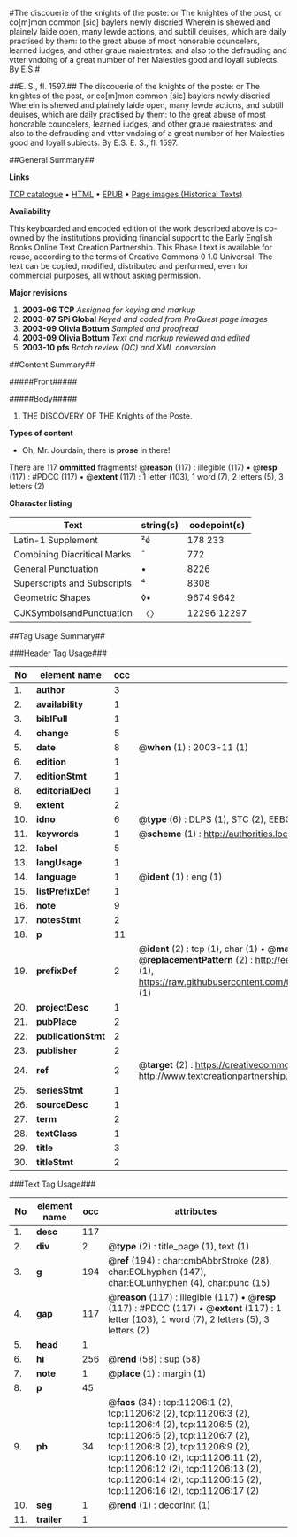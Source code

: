 #The discouerie of the knights of the poste: or The knightes of the post, or co[m]mon common [sic] baylers newly discried Wherein is shewed and plainely laide open, many lewde actions, and subtill deuises, which are daily practised by them: to the great abuse of most honorable councelers, learned iudges, and other graue maiestrates: and also to the defrauding and vtter vndoing of a great number of her Maiesties good and loyall subiects. By E.S.#

##E. S., fl. 1597.##
The discouerie of the knights of the poste: or The knightes of the post, or co[m]mon common [sic] baylers newly discried Wherein is shewed and plainely laide open, many lewde actions, and subtill deuises, which are daily practised by them: to the great abuse of most honorable councelers, learned iudges, and other graue maiestrates: and also to the defrauding and vtter vndoing of a great number of her Maiesties good and loyall subiects. By E.S.
E. S., fl. 1597.

##General Summary##

**Links**

[TCP catalogue](http://www.ota.ox.ac.uk/tcp/)  • 
[HTML](http://tei.it.ox.ac.uk/tcp/Texts-HTML/free/A11/A11225.html)  • 
[EPUB](http://tei.it.ox.ac.uk/tcp/Texts-EPUB/free/A11/A11225.epub) • 
[Page images (Historical Texts)](https://data.historicaltexts.jisc.ac.uk/view?pubId=eebo-99846250e&pageId=eebo-99846250e-11206-1)

**Availability**

This keyboarded and encoded edition of the
	       work described above is co-owned by the institutions
	       providing financial support to the Early English Books
	       Online Text Creation Partnership. This Phase I text is
	       available for reuse, according to the terms of Creative
	       Commons 0 1.0 Universal. The text can be copied,
	       modified, distributed and performed, even for
	       commercial purposes, all without asking permission.

**Major revisions**

1. __2003-06__ __TCP__ *Assigned for keying and markup*
1. __2003-07__ __SPi Global__ *Keyed and coded from ProQuest page images*
1. __2003-09__ __Olivia Bottum__ *Sampled and proofread*
1. __2003-09__ __Olivia Bottum__ *Text and markup reviewed and edited*
1. __2003-10__ __pfs__ *Batch review (QC) and XML conversion*

##Content Summary##

#####Front#####

#####Body#####

1. THE DISCOVERY OF THE Knights of the Poste.

**Types of content**

  * Oh, Mr. Jourdain, there is **prose** in there!

There are 117 **ommitted** fragments! 
 @__reason__ (117) : illegible (117)  •  @__resp__ (117) : #PDCC (117)  •  @__extent__ (117) : 1 letter (103), 1 word (7), 2 letters (5), 3 letters (2)

**Character listing**


|Text|string(s)|codepoint(s)|
|---|---|---|
|Latin-1 Supplement|²é|178 233|
|Combining             Diacritical Marks|̄|772|
|General Punctuation|•|8226|
|Superscripts             and Subscripts|⁴|8308|
|Geometric Shapes|◊▪|9674 9642|
|CJKSymbolsandPunctuation|〈〉|12296 12297|

##Tag Usage Summary##

###Header Tag Usage###

|No|element name|occ|attributes|
|---|---|---|---|
|1.|__author__|3||
|2.|__availability__|1||
|3.|__biblFull__|1||
|4.|__change__|5||
|5.|__date__|8| @__when__ (1) : 2003-11 (1)|
|6.|__edition__|1||
|7.|__editionStmt__|1||
|8.|__editorialDecl__|1||
|9.|__extent__|2||
|10.|__idno__|6| @__type__ (6) : DLPS (1), STC (2), EEBO-CITATION (1), PROQUEST (1), VID (1)|
|11.|__keywords__|1| @__scheme__ (1) : http://authorities.loc.gov/ (1)|
|12.|__label__|5||
|13.|__langUsage__|1||
|14.|__language__|1| @__ident__ (1) : eng (1)|
|15.|__listPrefixDef__|1||
|16.|__note__|9||
|17.|__notesStmt__|2||
|18.|__p__|11||
|19.|__prefixDef__|2| @__ident__ (2) : tcp (1), char (1)  •  @__matchPattern__ (2) : ([0-9\-]+):([0-9IVX]+) (1), (.+) (1)  •  @__replacementPattern__ (2) : http://eebo.chadwyck.com/downloadtiff?vid=$1&page=$2 (1), https://raw.githubusercontent.com/textcreationpartnership/Texts/master/tcpchars.xml#$1 (1)|
|20.|__projectDesc__|1||
|21.|__pubPlace__|2||
|22.|__publicationStmt__|2||
|23.|__publisher__|2||
|24.|__ref__|2| @__target__ (2) : https://creativecommons.org/publicdomain/zero/1.0/ (1), http://www.textcreationpartnership.org/docs/. (1)|
|25.|__seriesStmt__|1||
|26.|__sourceDesc__|1||
|27.|__term__|2||
|28.|__textClass__|1||
|29.|__title__|3||
|30.|__titleStmt__|2||


###Text Tag Usage###

|No|element name|occ|attributes|
|---|---|---|---|
|1.|__desc__|117||
|2.|__div__|2| @__type__ (2) : title_page (1), text (1)|
|3.|__g__|194| @__ref__ (194) : char:cmbAbbrStroke (28), char:EOLhyphen (147), char:EOLunhyphen (4), char:punc (15)|
|4.|__gap__|117| @__reason__ (117) : illegible (117)  •  @__resp__ (117) : #PDCC (117)  •  @__extent__ (117) : 1 letter (103), 1 word (7), 2 letters (5), 3 letters (2)|
|5.|__head__|1||
|6.|__hi__|256| @__rend__ (58) : sup (58)|
|7.|__note__|1| @__place__ (1) : margin (1)|
|8.|__p__|45||
|9.|__pb__|34| @__facs__ (34) : tcp:11206:1 (2), tcp:11206:2 (2), tcp:11206:3 (2), tcp:11206:4 (2), tcp:11206:5 (2), tcp:11206:6 (2), tcp:11206:7 (2), tcp:11206:8 (2), tcp:11206:9 (2), tcp:11206:10 (2), tcp:11206:11 (2), tcp:11206:12 (2), tcp:11206:13 (2), tcp:11206:14 (2), tcp:11206:15 (2), tcp:11206:16 (2), tcp:11206:17 (2)|
|10.|__seg__|1| @__rend__ (1) : decorInit (1)|
|11.|__trailer__|1||
